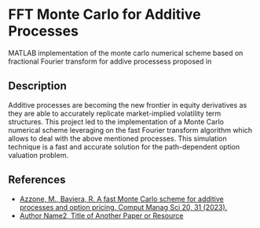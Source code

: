 # FFT Monte Carlo for Additive Processes

MATLAB implementation of the monte carlo numerical scheme based on fractional Fourier transform for addive processess proposed in  

## Description

Additive processes are becoming the new frontier in equity derivatives as they are able to accurately replicate market-implied volatility term structures. 
This project led to the implementation of a Monte Carlo numerical scheme leveraging on the fast Fourier transform algorithm which allows to deal with the above mentioned processes. 
This simulation technique is a fast and accurate solution for the path-dependent option valuation problem.

## References

- [Azzone, M., Baviera, R. A fast Monte Carlo scheme for additive processes and option pricing. Comput Manag Sci 20, 31 (2023).]([link1](https://doi.org/10.1007/s10287-023-00463-1))
- [Author Name2, Title of Another Paper or Resource](link2)
